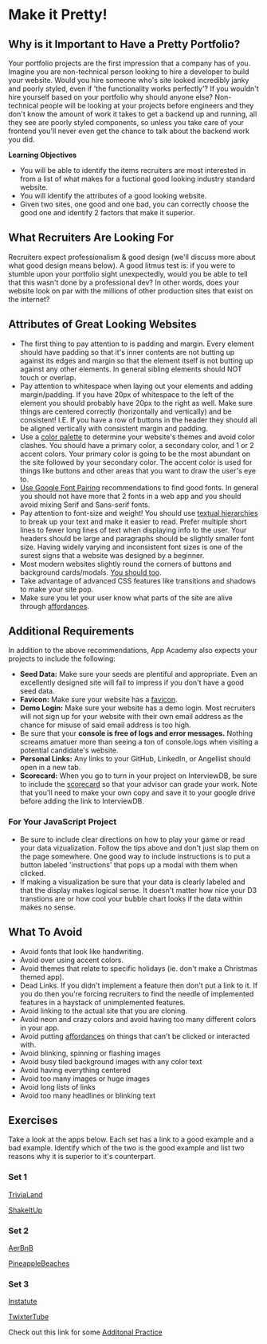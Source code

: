 # Make it Pretty!

## Why is it Important to Have a Pretty Portfolio?

Your portfolio projects are the first impression that a company has of you. Imagine you are non-technical person looking to hire a developer to build your website.
Would you hire someone who's site looked incredibly janky and poorly styled, even if 'the functionality works perfectly'? If you wouldn't hire yourself based on your
portfolio why should anyone else? Non-technical people will be looking at your projects before engineers and they don't know the amount of work it takes to get a backend
up and running, all they see are poorly styled components, so unless you take care of your frontend you'll never even get the chance to talk about the backend work you did.

**Learning Objectives**

- You will be able to identify the items recruiters are most interested in from a list of what makes for a fuctional good looking industry standard website.
- You will identify the attributes of a good looking website.
- Given two sites, one good and one bad, you can correctly choose the good one and identify 2 factors that make it superior.

## What Recruiters Are Looking For

Recruiters expect professionalism & good design (we'll discuss more about what good design means below). A good litmus test is: if you were to stumble upon your portfolio sight unexpectedly, would you be able to tell that
this wasn't done by a professional dev? In other words, does your website look on par with the millions of other production sites that exist on the internet?

## Attributes of Great Looking Websites

- The first thing to pay attention to is padding and margin. Every element should have padding so that it's inner contents are not butting up against its edges and margin so that the element itself is not
  butting up against any other elements. In general sibling elements should NOT touch or overlap.
- Pay attention to whitespace when laying out your elements and adding margin/padding. If you have 20px of whitespace to the left of the element you should probably have 20px to the right as well. Make sure
  things are centered correctly (horizontally and vertically) and be consistent! I.E. If you have a row of buttons in the header they should all be aligned vertically with consistent margin and padding.
- Use a [color palette](https://99designs.com/blog/tips/the-7-step-guide-to-understanding-color-theory/) to determine your website's themes and avoid color clashes. You should have a primary color, a secondary color, and 1 or 2 accent colors. Your primary color is going to be the most abundant on the site followed by
  your secondary color. The accent color is used for things like buttons and other areas that you want to draw the user's eye to.
- [Use Google Font Pairing](https://fonts.google.com/) recommendations to find good fonts. In general you should not have more that 2 fonts in a web app and you should avoid mixing Serif and Sans-serif fonts.
- Pay attention to font-size and weight! You should use [textual hierarchies](https://blog.designcrowd.com/article/867/understanding-the-hierarchy-of-text) to break up your text and make it easier to read. Prefer multiple short lines to fewer long lines of text
  when displaying info to the user. Your headers should be large and paragraphs should be slightly smaller font size. Having widely varying and inconsistent font sizes is one of the surest signs that a website was designed by a beginner.
- Most modern websites slightly round the corners of buttons and background cards/modals. [You should too](https://developer.mozilla.org/en-US/docs/Web/CSS/border-radius).
- Take advantage of advanced CSS features like transitions and shadows to make your site pop.
- Make sure you let your user know what parts of the site are alive through [affordances](https://uxplanet.org/ux-design-glossary-how-to-use-affordances-in-user-interfaces-393c8e9686e4).

## Additional Requirements

In addition to the above recommendations, App Academy also expects your projects to include the following:

- **Seed Data:** Make sure your seeds are plentiful and appropriate. Even an excellently designed site will fail to impress if you don't have a good seed data.
- **Favicon:** Make sure your website has a [favicon](https://www.abeautifulsite.net/what-are-favicons).
- **Demo Login:** Make sure your website has a demo login. Most recruiters will not sign up for your website with their own email address as the chance for misuse of said email address is too high.
- Be sure that your **console is free of logs and error messages.** Nothing screams amatuer more than seeing a ton of console.logs when visiting a potential candidate's website.
- **Personal Links:** Any links to your GitHub, LinkedIn, or Angellist should open in a new tab.
- **Scorecard:** When you go to turn in your project on InterviewDB, be sure to include the [scorecard](https://docs.google.com/spreadsheets/d/1mpc1eArqplVtNakIcgSFHGGEKbFCiRTnOc7d2QUGwW0/edit?usp=sharing) so that your advisor can grade your work. Note that you'll need to make your own copy and save it to your google drive before adding the link to InterviewDB.

### For Your JavaScript Project

- Be sure to include clear directions on how to play your game or read your data vizualization. Follow the tips above and don't just slap them on the page somewhere. One good way to include instructions is to put a button labeled 'instructions' that pops up a modal with them when clicked.
- If making a visualization be sure that your data is clearly labeled and that the display makes logical sense. It doesn't matter how nice your D3 transtions are or how cool your bubble chart looks if the data within makes no sense.

## What To Avoid

- Avoid fonts that look like handwriting.
- Avoid over using accent colors.
- Avoid themes that relate to specific holidays (ie. don't make a Christmas themed app).
- Dead Links. If you didn't implement a feature then don't put a link to it. If you do then you're forcing recruiters to find the needle of implemented features in a haystack of unimplemented features.
- Avoid linking to the actual site that you are cloning.
- Avoid neon and crazy colors and avoid having too many different colors in your app.
- Avoid putting [affordances](https://uxplanet.org/ux-design-glossary-how-to-use-affordances-in-user-interfaces-393c8e9686e4) on things that can't be clicked or interacted with.
- Avoid blinking, spinning or flashing images
- Avoid busy tiled background images with any color text
- Avoid having everything centered
- Avoid too many images or huge images
- Avoid long lists of links
- Avoid too many headlines or blinking text

## Exercises

Take a look at the apps below. Each set has a link to a good example and a bad example. Identify which of the two is the good example and list two reasons why it is superior to it's counterpart.

### Set 1

[TriviaLand](https://trivialand-app.herokuapp.com/#/)

[ShakeItUp](http://shake-it-up-aa.herokuapp.com/#/)

### Set 2

[AerBnB](https://aerbnb.herokuapp.com/#/)

[PineappleBeaches](https://pineapple-beaches.herokuapp.com/#/)

### Set 3

[Instatute](https://udemy-clone.herokuapp.com/#/)

[TwixterTube](https://twixtertube.herokuapp.com/#/)

Check out this link for some [Additonal Practice](https://www.toptal.com/designers/web/interview-questions)
